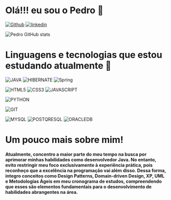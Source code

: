 # Olá!!! eu sou o Pedro 👋 

[![Github](https://img.shields.io/badge/GitHub-100000?style=for-the-badge&logo=github&logoColor=white)](https://github.com/Pedro-Henrique-Santana-Xavier)
[![linkedin](https://img.shields.io/badge/LinkedIn-0077B5?style=for-the-badge&logo=linkedin&logoColor=white)](https://www.linkedin.com/in/pedro-henrique-santana-xavier-3360a7208/)

![Pedro GitHub stats](https://github-readme-stats.vercel.app/api?username=Pedro-Henrique-Santana-Xavier&theme=midnight-purple)

# Linguagens e tecnologias que estou estudando atualmente 🚀

![JAVA](https://img.shields.io/badge/Java-ED8B00?style=for-the-badge&logo=openjdk&logoColor=white)
![HIBERNATE](https://img.shields.io/badge/Hibernate-59666C?style=for-the-badge&logo=Hibernate&logoColor=white)
![Spring](https://img.shields.io/badge/Spring-6DB33F?style=for-the-badge&logo=spring&logoColor=white)

![HTML5](https://img.shields.io/badge/HTML5-E34F26?style=for-the-badge&logo=html5&logoColor=white)
![CSS3](https://img.shields.io/badge/CSS3-1572B6?style=for-the-badge&logo=css3&logoColor=white)
![JAVASCRIPT](https://img.shields.io/badge/JavaScript-323330?style=for-the-badge&logo=javascript&logoColor=F7DF1E)

![PYTHON](https://img.shields.io/badge/Python-14354C?style=for-the-badge&logo=python&logoColor=white)

![GIT](https://img.shields.io/badge/GIT-E44C30?style=for-the-badge&logo=git&logoColor=white)

![MYSQL](https://img.shields.io/badge/MySQL-005C84?style=for-the-badge&logo=mysql&logoColor=white)
![POSTQRESQL](https://img.shields.io/badge/PostgreSQL-316192?style=for-the-badge&logo=postgresql&logoColor=white)
![ORACLEDB](https://img.shields.io/badge/Oracle-F80000?style=for-the-badge&logo=Oracle&logoColor=white)

# Um pouco mais sobre mim! 
#### Atualmente, concentro a maior parte do meu tempo na busca por aprimorar minhas habilidades como desenvolvedor Java. No entanto, evito restringir meu foco exclusivamente à experiência prática, pois reconheço que a excelência na programação vai além disso. Dessa forma, integro conceitos como Design Patterns, Domain-driven Design, XP, UML e Metodologias Ágeis em meu cronograma de estudos, compreendendo que esses são elementos fundamentais para o desenvolvimento de habilidades abrangentes na área.

